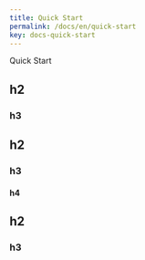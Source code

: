 ```yaml
---
title: Quick Start
permalink: /docs/en/quick-start
key: docs-quick-start
---
```


Quick Start

## h2

### h3

## h2

### h3

#### h4

## h2

### h3